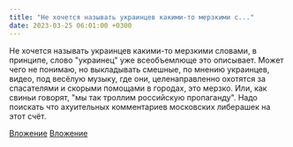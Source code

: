 ```yaml
---
title: "Не хочется называть украинцев какими-то мерзкими с..."
date: 2023-03-25 06:01:00 +0300
---
```


Не хочется называть украинцев какими-то мерзкими словами, в принципе, слово "украинец" уже всеобъемлюще это описывает.
Может чего не понимаю, но выкладывать смешные, по мнению украинцев, видео, под весёлую музыку, где они, целенаправленно охотятся за спасателями и скорыми помощами в городах, это мерзко. Или, как свиньи говорят, "мы так троллим российскую пропаганду".
Надо поискать что ахуительных комментариев московских либерашек на этот счёт.


[Вложение](/assets/vk_photos/4/uV-NubmVgAY.jpg)
[Вложение](/assets/vk_photos/4/2SqTeZJufP8.jpg)
